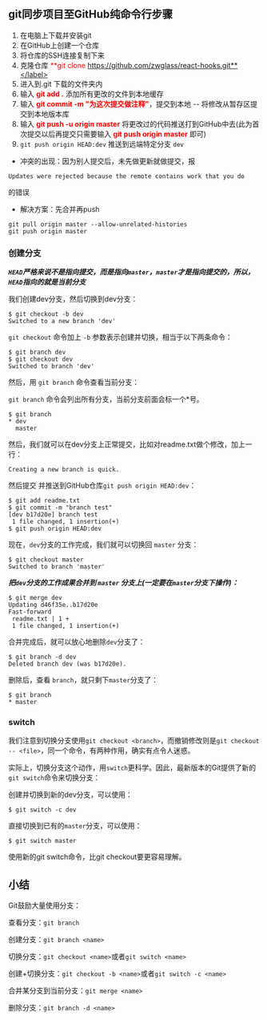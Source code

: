 ## git同步项目至GitHub纯命令行步骤

1. 在电脑上下载并安装git
2. 在GitHub上创建一个仓库
3. 将仓库的SSH连接复制下来
4. 克隆仓库 <label style="color:red">**git clone https://github.com/zwglass/react-hooks.git**</label>
5. 进入到.git 下载的文件夹内
6. 输入 <label style="color:red">**git add .**</label> 添加所有更改的文件到本地缓存
7. 输入 <label style="color:red">**git commit -m "为这次提交做注释"**</label>，提交到本地  -- 将修改从暂存区提交到本地版本库
8. 输入 <label style="color:red">**git push -u origin master**</label> 将更改过的代码推送打到GitHub中去(此为首次提交以后再提交只需要输入 <label style="color:red">**git push origin master**</label> 即可)
9. `git push origin HEAD:dev` 推送到远端特定分支 `dev`

- 冲突的出现：因为别人提交后，未先做更新就做提交，报

```
Updates were rejected because the remote contains work that you do 
```
的错误

- 解决方案：先合并再push

``` 
git pull origin master --allow-unrelated-histories
git push origin master
```

### 创建分支

***`HEAD`严格来说不是指向提交，而是指向`master`，`master`才是指向提交的，所以，`HEAD`指向的就是当前分支***

我们创建dev分支，然后切换到dev分支：

```
$ git checkout -b dev
Switched to a new branch 'dev'
```

`git checkout` 命令加上 `-b` 参数表示创建并切换，相当于以下两条命令：

```
$ git branch dev
$ git checkout dev
Switched to branch 'dev'
```

然后，用 `git branch` 命令查看当前分支：

`git branch` 命令会列出所有分支，当前分支前面会标一个*号。

```
$ git branch
* dev
  master
```

然后，我们就可以在dev分支上正常提交，比如对readme.txt做个修改，加上一行：

```
Creating a new branch is quick.
```

然后提交  并推送到GitHub仓库`git push origin HEAD:dev`：

```
$ git add readme.txt 
$ git commit -m "branch test"
[dev b17d20e] branch test
 1 file changed, 1 insertion(+)
$ git push origin HEAD:dev
```

现在，`dev`分支的工作完成，我们就可以切换回 `master` 分支：

```
$ git checkout master
Switched to branch 'master'
```

***把`dev`分支的工作成果合并到 `master` 分支上(一定要在`master`分支下操作)：***

```
$ git merge dev
Updating d46f35e..b17d20e
Fast-forward
 readme.txt | 1 +
 1 file changed, 1 insertion(+)
```

合并完成后，就可以放心地删除`dev`分支了：

```
$ git branch -d dev
Deleted branch dev (was b17d20e).
```

删除后，查看 `branch`，就只剩下`master`分支了：

```
$ git branch
* master
```

### switch

我们注意到切换分支使用`git checkout <branch>`，而撤销修改则是`git checkout -- <file>`，同一个命令，有两种作用，确实有点令人迷惑。

实际上，切换分支这个动作，用`switch`更科学。因此，最新版本的Git提供了新的`git switch`命令来切换分支：

创建并切换到新的dev分支，可以使用：

```
$ git switch -c dev
```

直接切换到已有的`master`分支，可以使用：

```
$ git switch master
```

使用新的git switch命令，比git checkout要更容易理解。

## 小结

Git鼓励大量使用分支：

查看分支：`git branch`

创建分支：`git branch <name>`

切换分支：`git checkout <name>`或者`git switch <name>`

创建+切换分支：`git checkout -b <name>`或者`git switch -c <name>`

合并某分支到当前分支：`git merge <name>`

删除分支：`git branch -d <name>`